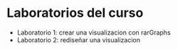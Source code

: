 # Laboratorios del curso

* Laboratorio 1: crear una visualizacion con rarGraphs
* Laboratorio 2: rediseñar una visualizacion 
